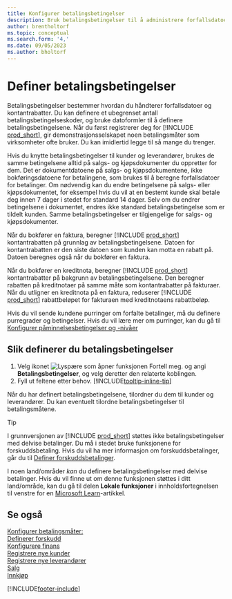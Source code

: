 ```yaml
---
title: Konfigurer betalingsbetingelser
description: Bruk betalingsbetingelser til å administrere forfallsdatoer og kontantrabatter.
author: brentholtorf
ms.topic: conceptual
ms.search.form: '4,'
ms.date: 09/05/2023
ms.author: bholtorf
---
```

# <a name="set-up-payment-terms"></a>Definer betalingsbetingelser

Betalingsbetingelser bestemmer hvordan du håndterer forfallsdatoer og kontantrabatter. Du kan definere et ubegrenset antall betalingsbetingelseskoder, og bruke datoformler til å definere betalingsbetingelsene. Når du først registrerer deg for [!INCLUDE [prod_short](includes/prod_short.md)], gir demonstrasjonsselskapet noen betalingsmåter som virksomheter ofte bruker. Du kan imidlertid legge til så mange du trenger.  

Hvis du knytte betalingsbetingelser til kunder og leverandører, brukes de samme betingelsene alltid på salgs- og kjøpsdokumenter du oppretter for dem. Det er dokumentdatoene på salgs- og kjøpsdokumentene, ikke bokføringsdatoene for betalingene, som brukes til å beregne forfallsdatoer for betalinger. Om nødvendig kan du endre betingelsene på salgs- eller kjøpsdokumentet, for eksempel hvis du vil at en bestemt kunde skal betale deg innen 7 dager i stedet for standard 14 dager. Selv om du endrer betingelsene i dokumentet, endres ikke standard betalingsbetingelse som er tildelt kunden. Samme betalingsbetingelser er tilgjengelige for salgs- og kjøpsdokumenter.

Når du bokfører en faktura, beregner [!INCLUDE [prod_short](includes/prod_short.md)] kontantrabatten på grunnlag av betalingsbetingelsene. Datoen for kontantrabatten er den siste datoen som kunden kan motta en rabatt på. Datoen beregnes også når du bokfører en faktura.  

Når du bokfører en kreditnota, beregner [!INCLUDE [prod_short](includes/prod_short.md)] kontantrabatter på bakgrunn av betalingsbetingelsene. Den beregner rabatten på kreditnotaer på samme måte som kontantrabatter på fakturaer. Når du utligner en kreditnota på en faktura, reduserer [!INCLUDE [prod_short](includes/prod_short.md)] rabattbeløpet for fakturaen med kreditnotaens rabattbeløp.  

Hvis du vil sende kundene purringer om forfalte betalinger, må du definere purregrader og betingelser. Hvis du vil lære mer om purringer, kan du gå til [Konfigurer påminnelsesbetingelser og -nivåer](finance-setup-reminders.md)  

## <a name="to-set-up-payment-terms"></a>Slik definerer du betalingsbetingelser

1. Velg ikonet ![Lyspære som åpner funksjonen Fortell meg.](media/ui-search/search_small.png "Fortell hva du vil gjøre") og angi **Betalingsbetingelser**, og velg deretter den relaterte koblingen.  
2. Fyll ut feltene etter behov. [!INCLUDE[tooltip-inline-tip](includes/tooltip-inline-tip_md.md)]  

Når du har definert betalingsbetingelsene, tilordner du dem til kunder og leverandører. Du kan eventuelt tilordne betalingsbetingelser til betalingsmåtene.  

> [!TIP]
> I grunnversjonen av [!INCLUDE [prod_short](includes/prod_short.md)] støttes ikke betalingsbetingelser med delvise betalinger. Du må i stedet bruke funksjonene for forskuddsbetaling. Hvis du vil ha mer informasjon om forskuddsbetalinger, går du til [Definer forskuddsbetalinger](finance-set-up-prepayments.md).
>
> I noen land/områder *kan* du definere betalingsbetingelser med delvise betalinger. Hvis du vil finne ut om denne funksjonen støttes i ditt land/område, kan du gå til delen **Lokale funksjoner** i innholdsfortegnelsen til venstre for en [Microsoft Learn](about-localization.md)-artikkel.

## <a name="see-also"></a>Se også

[Konfigurer betalingsmåter:](finance-payment-methods.md)  
[Definerer forskudd](finance-set-up-prepayments.md)  
[Konfigurere finans](finance-setup-finance.md)  
[Registrere nye kunder](sales-how-register-new-customers.md)  
[Registrere nye leverandører](purchasing-how-register-new-vendors.md)  
[Salg](sales-manage-sales.md)  
[Innkjøp](purchasing-manage-purchasing.md)  


[!INCLUDE[footer-include](includes/footer-banner.md)]
